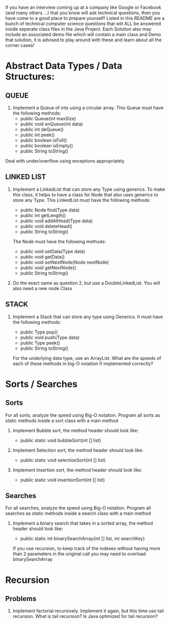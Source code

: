 If you have an interview coming up at a company like Google or Facebook (and many others ...) that you know will ask technical questions, then you have come to a good place
to prepare yourself! Listed in this README are a bunch of technical computer science questions that will ALL be answered inside seperate class files in the Java Project. 
Each Solution also may include an associated demo file which will contain a main class and Demo that solution, it is advised to play around with these and learn about all
the corner cases! 

Abstract Data Types / Data Structures: 
======================================

QUEUE 
-----
1. Implement a Queue of ints using a circular array. This Queue must have the following methods: 
	 - public Queue(int maxSize)
	 - public void enQueue(int data)
	 - public int deQueue()
	 - public int peek()
	 - public boolean isFull()
	 - public boolean isEmpty()
	 - public String toString()

Deal with under/overflow using exceptions appropriately

LINKED LIST
-----------
1. Implement a LinkedList that can store any Type using generics. To make this class, it helps to have a class for Node that also uses generics to store any Type. 
	This LinkedList must have the following methods: 
	 - public Node<Type> find(Type data)
	 - public int getLength()
	 - public void addAtHead(Type data)
	 - public void deleteHead()
	 - public String toString()

	The Node must have the following methods: 
	 - public void setData(Type data)
	 - public void getData()
	 - public void setNextNode(Node<Type> nextNode)
	 - public void getNextNode()
	 - public String toString()

2. Do the exact same as question 2, but use a DoubleLinkedList. You will also need a new node Class

STACK
-----
1. Implement a Stack that can store any type using Generics. It must have the following methods: 
	 - public Type pop()
	 - public void push(Type data)
	 - public Type peek()
	 - public String toString()

	For the underlying data type, use an ArrayList. What are the speeds of each of these methods in big-O notation 
	if implemented correctly?

Sorts / Searches 
=================

Sorts
-----
For all sorts, analyze the speed using Big-O notation. Program all sorts as static methods inside a sort class with a main method

1. Implement Bubble sort, the method header should look like: 
	 - public static void bubbleSort(int [] list)

2. Implement Selection sort, the method header should look like: 
	 - public static void selectionSort(int [] list)

3. Implement Insertion sort, the method header should look like:  
	 - public static void insertionSort(int [] list)

Searches
--------
For all searches, analyze the speed using Big-O notation. Program all searches as static methods inside a search class with a main method

1. Implement a binary search that takes in a sorted array, the method header should look like:
	 - public static int binarySearchArray(int [] list, int searchKey)

	If you use recursion, to keep track of the indexes without having more than 2 parameters in the original call you may
	need to overload binarySearchArray

Recursion
=========

Problems
--------
1. Implement factorial recursively. Implement it again, but this time use tail recursion. What is tail recursion? Is Java optimized for tail recursion?
